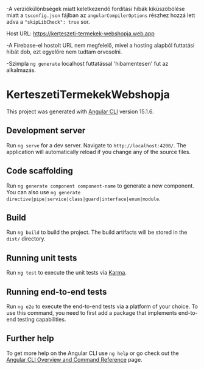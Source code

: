 -A verziókülönbségek miatt keletkezendő fordítási hibák kiküszöbölése miatt a `tsconfig.json` fájlban az `angularCompilerOptions` részhez hozzá lett adva a `"skipLibCheck": true` sor.

Host URL: https://kerteszeti-termekek-webshopja.web.app

-A Firebase-el hostolt URL nem megfelelő, mivel a hosting alapból futtatási hibát dob, ezt egyelőre nem tudtam orvosolni.

-Szimpla `ng generate` localhost futtatással 'hibamentesen' fut az alkalmazás.

# KerteszetiTermekekWebshopja

This project was generated with [Angular CLI](https://github.com/angular/angular-cli) version 15.1.6.

## Development server

Run `ng serve` for a dev server. Navigate to `http://localhost:4200/`. The application will automatically reload if you change any of the source files.

## Code scaffolding

Run `ng generate component component-name` to generate a new component. You can also use `ng generate directive|pipe|service|class|guard|interface|enum|module`.

## Build

Run `ng build` to build the project. The build artifacts will be stored in the `dist/` directory.

## Running unit tests

Run `ng test` to execute the unit tests via [Karma](https://karma-runner.github.io).

## Running end-to-end tests

Run `ng e2e` to execute the end-to-end tests via a platform of your choice. To use this command, you need to first add a package that implements end-to-end testing capabilities.

## Further help

To get more help on the Angular CLI use `ng help` or go check out the [Angular CLI Overview and Command Reference](https://angular.io/cli) page.
